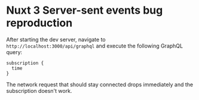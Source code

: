 # Nuxt 3 Server-sent events bug reproduction

After starting the dev server, navigate to `http://localhost:3000/api/graphql` and execute the following GraphQL query:
```
subscription {
  time
}
```

The network request that should stay connected drops immediately and the subscription doesn't work.

